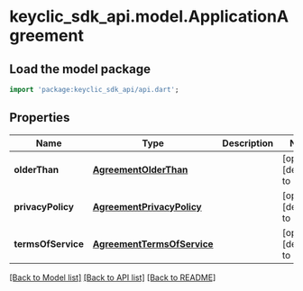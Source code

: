 # keyclic_sdk_api.model.ApplicationAgreement

## Load the model package
```dart
import 'package:keyclic_sdk_api/api.dart';
```

## Properties
Name | Type | Description | Notes
------------ | ------------- | ------------- | -------------
**olderThan** | [**AgreementOlderThan**](AgreementOlderThan.md) |  | [optional] [default to null]
**privacyPolicy** | [**AgreementPrivacyPolicy**](AgreementPrivacyPolicy.md) |  | [optional] [default to null]
**termsOfService** | [**AgreementTermsOfService**](AgreementTermsOfService.md) |  | [optional] [default to null]

[[Back to Model list]](../README.md#documentation-for-models) [[Back to API list]](../README.md#documentation-for-api-endpoints) [[Back to README]](../README.md)


